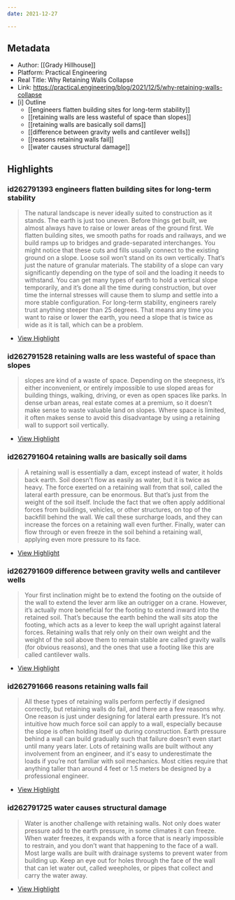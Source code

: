 ```yaml
---
date: 2021-12-27

---
```

## Metadata
- Author: [[Grady Hillhouse]]
- Platform: Practical Engineering
- Real Title: Why Retaining Walls Collapse
- Link: https://practical.engineering/blog/2021/12/5/why-retaining-walls-collapse
- [i] Outline 
     - [[engineers flatten building sites for long-term stability]]
     - [[retaining walls are less wasteful of space than slopes]]
     - [[retaining walls are basically soil dams]]
     - [[difference between gravity wells and cantilever wells]]
     - [[reasons retaining walls fail]]
     - [[water causes structural damage]]

## Highlights

### id262791393 engineers flatten building sites for long-term stability

> The natural landscape is never ideally suited to construction as it stands. The earth is just too uneven. Before things get built, we almost always have to raise or lower areas of the ground first. We flatten building sites, we smooth paths for roads and railways, and we build ramps up to bridges and grade-separated interchanges. You might notice that these cuts and fills usually connect to the existing ground on a slope. Loose soil won’t stand on its own vertically. That’s just the nature of granular materials. The stability of a slope can vary significantly depending on the type of soil and the loading it needs to withstand. You can get many types of earth to hold a vertical slope temporarily, and it’s done all the time during construction, but over time the internal stresses will cause them to slump and settle into a more stable configuration. For long-term stability, engineers rarely trust anything steeper than 25 degrees. That means any time you want to raise or lower the earth, you need a slope that is twice as wide as it is tall, which can be a problem.

 * [View Highlight](https://read.readwise.io/read/01fqy75nk7b2yq7vzhsd6s5m0q)

### id262791528 retaining walls are less wasteful of space than slopes

> slopes are kind of a waste of space. Depending on the steepness, it’s either inconvenient, or entirely impossible to use sloped areas for building things, walking, driving, or even as open spaces like parks. In dense urban areas, real estate comes at a premium, so it doesn’t make sense to waste valuable land on slopes. Where space is limited, it often makes sense to avoid this disadvantage by using a retaining wall to support soil vertically.

 * [View Highlight](https://read.readwise.io/read/01fqy76cdnrnr13taa2nph3dzm)

### id262791604 retaining walls are basically soil dams

> A retaining wall is essentially a dam, except instead of water, it holds back earth. Soil doesn’t flow as easily as water, but it is twice as heavy. The force exerted on a retaining wall from that soil, called the lateral earth pressure, can be enormous. But that’s just from the weight of the soil itself. Include the fact that we often apply additional forces from buildings, vehicles, or other structures, on top of the backfill behind the wall. We call these surcharge loads, and they can increase the forces on a retaining wall even further. Finally, water can flow through or even freeze in the soil behind a retaining wall, applying even more pressure to its face.

 * [View Highlight](https://read.readwise.io/read/01fqy76kzvd3rxkt0vpypwxdn9)

### id262791609 difference between gravity wells and cantilever wells

> Your first inclination might be to extend the footing on the outside of the wall to extend the lever arm like an outrigger on a crane. However, it’s actually more beneficial for the footing to extend inward into the retained soil. That’s because the earth behind the wall sits atop the footing, which acts as a lever to keep the wall upright against lateral forces. Retaining walls that rely only on their own weight and the weight of the soil above them to remain stable are called gravity walls (for obvious reasons), and the ones that use a footing like this are called cantilever walls.

 * [View Highlight](https://read.readwise.io/read/01fqy7777bzgftdt45jyxspmrf)

### id262791666 reasons retaining walls fail

> All these types of retaining walls perform perfectly if designed correctly, but retaining walls do fail, and there are a few reasons why. One reason is just under designing for lateral earth pressure. It’s not intuitive how much force soil can apply to a wall, especially because the slope is often holding itself up during construction. Earth pressure behind a wall can build gradually such that failure doesn’t even start until many years later. Lots of retaining walls are built without any involvement from an engineer, and it's easy to underestimate the loads if you’re not familiar with soil mechanics. Most cities require that anything taller than around 4 feet or 1.5 meters be designed by a professional engineer.


 * [View Highlight](https://read.readwise.io/read/01fqy78n9zrpzzrm4saespc5rs)

### id262791725 water causes structural damage

> Water is another challenge with retaining walls. Not only does water pressure add to the earth pressure, in some climates it can freeze. When water freezes, it expands with a force that is nearly impossible to restrain, and you don’t want that happening to the face of a wall. Most large walls are built with drainage systems to prevent water from building up. Keep an eye out for holes through the face of the wall that can let water out, called weepholes, or pipes that collect and carry the water away.

 * [View Highlight](https://read.readwise.io/read/01fqy7b8pefd7m09bb7h97xr7f)
